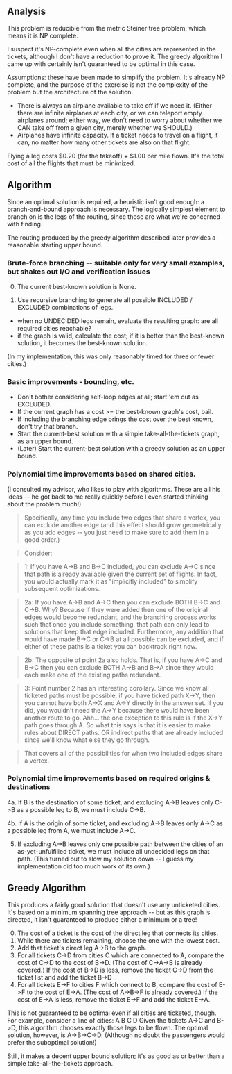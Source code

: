 ## Analysis

This problem is reducible from the metric Steiner tree problem, which means it is NP complete.

I suspect it's NP-complete even when all the cities are represented in the tickets,
although I don't have a reduction to prove it.  The greedy algorithm I came up with
certainly isn't guaranteed to be optimal in this case.  

Assumptions: these have been made to simplify the problem.  It's already NP complete,
and the purpose of the exercise is not the complexity of the problem but the architecture 
of the solution.
- There is always an airplane available to take off if we need it.
  (Either there are infinite airplanes at each city, or we can teleport empty airplanes around;
   either way, we don't need to worry about whether we CAN take off from a given city, merely
   whether we SHOULD.)
- Airplanes have infinite capacity.  If a ticket needs to travel on a flight, it can,
  no matter how many other tickets are also on that flight.
  
Flying a leg costs $0.20 (for the takeoff) + $1.00 per mile flown.  It's the total cost
of all the flights that must be minimized.

## Algorithm

Since an optimal solution is required, a heuristic isn't good enough: a branch-and-bound approach is necessary.  The logically simplest element to branch on is the legs of the routing, since those are what we're concerned with finding.

The routing produced by the greedy algorithm described later provides a reasonable starting upper bound.

### Brute-force branching -- suitable only for very small examples, but shakes out I/O and verification issues

0. The current best-known solution is None.

1. Use recursive branching to generate all possible INCLUDED / EXCLUDED combinations of legs.
  - when no UNDECIDED legs remain, evaluate the resulting graph: are all required cities reachable?
  - if the graph is valid, calculate the cost; if it is better than the best-known solution, it becomes the best-known solution.

(In my implementation, this was only reasonably timed for three or fewer cities.)

### Basic improvements - bounding, etc.

- Don't bother considering self-loop edges at all; start 'em out as EXCLUDED.
- If the current graph has a cost >= the best-known graph's cost, bail.
- If including the branching edge brings the cost over the best known, don't try that branch.
- Start the current-best solution with a simple take-all-the-tickets graph, as an upper bound.
- (Later) Start the current-best solution with a greedy solution as an upper bound.

### Polynomial time improvements based on shared cities.

(I consulted my advisor, who likes to play with algorithms.  These are all his ideas -- he got back to me really quickly before I even started thinking about the problem much!)

> Specifically, any time you include two edges that share a vertex, you can exclude another edge (and this effect should grow geometrically as you add edges -- you just need to make sure to add them in a good order.)

> Consider:

> 1: If you have A->B and B->C included, you can exclude A->C since that path is already available given the current set of flights.  In fact, you would actually mark it as "implicitly included" to simplify subsequent optimizations.

> 2a: If you have A->B and A->C then you can exclude BOTH B->C and C->B.  Why?  Because if they were added then one of the original edges would become redundant, and the branching process works such that once you include something, that path can only lead to solutions that keep that edge included.  Furthermore, any addition that would have made B->C or C->B at all possible can be excluded, and if either of these paths is a ticket you can backtrack right now.

> 2b: The opposite of point 2a also holds.  That is, if you have A->C and B->C then you can exclude BOTH A->B and B->A since they would each make one of the existing paths redundant.

> 3: Point number 2 has an interesting corollary.  Since we know all ticketed paths must be possible, if you have ticked path X->Y, then you cannot have both A->X and A->Y directly in the answer set.  If you did, you wouldn't need the A->Y because there would have been another route to go.  Ahh... the one exception to this rule is if the X->Y path goes through A.  So what this says is that it is easier to make rules about DIRECT paths.  OR indirect paths that are already included since we'll know what else they go through.


> That covers all of the possibilities for when two included edges share a vertex.

### Polynomial time improvements based on required origins & destinations

4a. If B is the destination of some ticket, and excluding A->B leaves only C->B as a possible leg to B, we must include C->B.

4b. If A is the origin of some ticket, and excluding A->B leaves only A->C as a possible leg from A, we must include A->C.

5. If excluding A->B leaves only one possible path between the cities of an as-yet-unfulfilled ticket,
   we must include all undecided legs on that path.
   (This turned out to slow my solution down -- I guess my implementation did too much work of its own.)
   
## Greedy Algorithm

This produces a fairly good solution that doesn't use any unticketed cities.  It's based on a minimum spanning tree approach -- but as this graph is directed, it isn't guaranteed to produce either a minimum or a tree!

0. The cost of a ticket is the cost of the direct leg that connects its cities.
1. While there are tickets remaining, choose the one with the lowest cost.
2. Add that ticket's direct leg A->B to the graph.
3. For all tickets C->D from cities C which are connected to A,
   compare the cost of C->D to the cost of B->D.
   (The cost of C->A->B is already covered.)
   If the cost of B->D is less, remove the ticket C->D from the ticket list and add the ticket B->D
4. For all tickets E->F to cities F which connect to B,
   compare the cost of E->F to the cost of E->A.
   (The cost of A->B->F is already covered.)
   If the cost of E->A is less, remove the ticket E->F and add the ticket E->A.
   
This is not guaranteed to be optimal even if all cities are ticketed, though.  For example, consider a line of cities:
A  B  C  D
Given the tickets A->C and B->D, this algorithm chooses exactly those legs to be flown.
The optimal solution, however, is A->B->C->D.
(Although no doubt the passengers would prefer the suboptimal solution!)

Still, it makes a decent upper bound solution; it's as good as or better than a simple take-all-the-tickets approach.